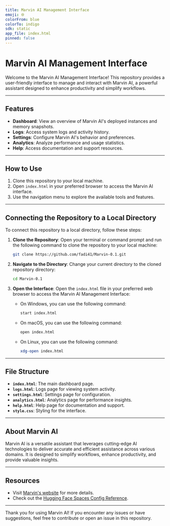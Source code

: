 ```yaml
---
title: Marvin AI Management Interface
emoji: 🌐
colorFrom: blue
colorTo: indigo
sdk: static
app_file: index.html
pinned: false
---
```


# Marvin AI Management Interface

Welcome to the Marvin AI Management Interface! This repository provides a user-friendly interface to manage and interact with Marvin AI, a powerful assistant designed to enhance productivity and simplify workflows.

---

## Features

- **Dashboard**: View an overview of Marvin AI's deployed instances and memory snapshots.
- **Logs**: Access system logs and activity history.
- **Settings**: Configure Marvin AI's behavior and preferences.
- **Analytics**: Analyze performance and usage statistics.
- **Help**: Access documentation and support resources.

---

## How to Use

1. Clone this repository to your local machine.
2. Open `index.html` in your preferred browser to access the Marvin AI interface.
3. Use the navigation menu to explore the available tools and features.

---

## Connecting the Repository to a Local Directory

To connect this repository to a local directory, follow these steps:

1. **Clone the Repository**: Open your terminal or command prompt and run the following command to clone the repository to your local machine:
   ```sh
   git clone https://github.com/fadi41/Marvin-0.1.git
   ```

2. **Navigate to the Directory**: Change your current directory to the cloned repository directory:
   ```sh
   cd Marvin-0.1
   ```

3. **Open the Interface**: Open the `index.html` file in your preferred web browser to access the Marvin AI Management Interface:
   - On Windows, you can use the following command:
     ```sh
     start index.html
     ```
   - On macOS, you can use the following command:
     ```sh
     open index.html
     ```
   - On Linux, you can use the following command:
     ```sh
     xdg-open index.html
     ```

---

## File Structure

- **`index.html`**: The main dashboard page.
- **`logs.html`**: Logs page for viewing system activity.
- **`settings.html`**: Settings page for configuration.
- **`analytics.html`**: Analytics page for performance insights.
- **`help.html`**: Help page for documentation and support.
- **`style.css`**: Styling for the interface.

---

## About Marvin AI

Marvin AI is a versatile assistant that leverages cutting-edge AI technologies to deliver accurate and efficient assistance across various domains. It is designed to simplify workflows, enhance productivity, and provide valuable insights.

---

## Resources

- Visit [Marvin's website](https://marvin-ai.com) for more details.
- Check out the [Hugging Face Spaces Config Reference](https://huggingface.co/docs/hub/spaces-config-reference).

---

Thank you for using Marvin AI! If you encounter any issues or have suggestions, feel free to contribute or open an issue in this repository.
